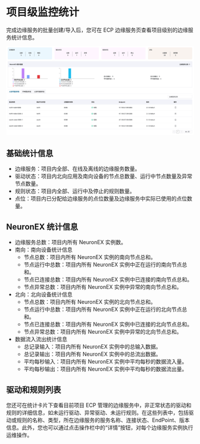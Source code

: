 # 项目级监控统计

完成边缘服务的批量创建/导入后，您可在 ECP 边缘服务页查看项目级别的边缘服务统计信息。

![edge-list-pro_monitor](./_assets/edge-list-pro_monitor.png)

## 基础统计信息

- 边缘服务：项目内全部、在线及离线的边缘服务数量。
- 驱动状态：项目内北向应用及南向设备的节点总数量、运行中节点数量及异常节点数量。
- 规则状态：项目内全部、运行中及停止的规则数量。
- 点位：项目内已分配给边缘服务的点位数量及边缘服务中实际已使用的点位数量。

## NeuronEX 统计信息

- 边缘服务总数：项目内所有 NeuronEX 实例数。
- 南向：南向设备统计信息
   - 节点总数：项目内所有 NeuronEX 实例的南向节点总和。
   - 节点运行中总数：项目内所有 NeuronEX 实例中正在运行的南向节点总和。
   - 节点已连接总数：项目内所有 NeuronEX 实例中已连接的南向节点总和。
   - 节点异常总数：项目内所有 NeuronEX 实例中异常的南向节点总和。
- 北向：北向设备统计信息
   - 节点总数：项目内所有 NeuronEX 实例的北向节点总和。
   - 节点运行中总数：项目内所有 NeuronEX 实例中正在运行的北向节点总和。
   - 节点已连接总数：项目内所有 NeuronEX 实例中已连接的北向节点总和。
   - 节点异常总数：项目内所有 NeuronEX 实例中异常的北向节点总和。
- 数据流入流出统计信息
  - 总记录输入：项目内所有 NeuronEX 实例中的总输入数据。
  - 总记录输出：项目内所有 NeuronEX 实例中的总流出数据。
  - 平均每秒输入：项目内所有 NeuronEX 实例中平均每秒的数据流入量。
  - 平均每秒输出：项目内所有 NeuronEX 实例中平均每秒的数据流出量。

## 驱动和规则列表

您还可在统计卡片下查看目前项目 ECP 管理的边缘服务中，非正常状态的驱动和规则的详细信息，如未运行驱动、异常驱动、未运行规则。在这些列表中，包括驱动或规则的名称、类型，所在边缘服务的服务名称、连接状态、EndPoint、版本信息。此外，您也可以通过点击操作栏中的“详情”按钮，对每个边缘服务实例执行运维操作。